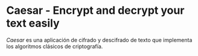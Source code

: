 # Caesar - Encrypt and decrypt your text easily

*Caesar* es una aplicación de cifrado y descifrado de texto que implementa los algoritmos clásicos de criptografía.
 
